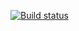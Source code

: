 [![Build status](https://ci.appveyor.com/api/projects/status/sycwvj05tdacskcx?svg=true)](https://ci.appveyor.com/project/bulin92/rest2)
